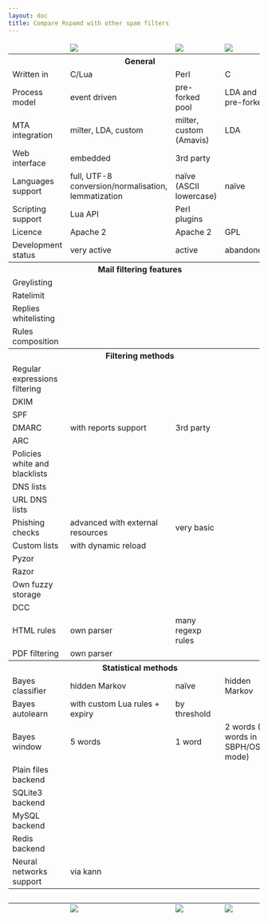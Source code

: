 ```yaml
---
layout: doc
title: Compare Rspamd with other spam filters
---
```


<div class="compare-table table-responsive">
  <table>
    <thead>
      <tr>
        <td class="col-3"></td>
        <td class="col-3"><img src="img/rspamd_logo_small_black_simple.jpg" class="img-fluid"></td>
        <td class="col-3"><img src="img/spamassassin_logo.jpg" class="img-fluid"></td>
        <td class="col-3"><img src="img/dspam_logo.jpg" class="img-fluid"></td>
      </tr>
    </thead>
    <tbody>
      <tr>
        <th colspan="4">
          General
        </th>
      </tr>
      <tr>
        <td>Written in</td>
        <td>C/Lua</td>
        <td>Perl</td>
        <td>C</td>
      </tr>
      <tr>
        <td>Process model</td>
        <td>event driven</td>
        <td>pre-forked pool</td>
        <td>LDA and pre-forked</td>
      </tr>
      <tr>
        <td>MTA integration</td>
        <td>milter, LDA, custom</td>
        <td>milter, custom (Amavis)</td>
        <td>LDA</td>
      </tr>
      <tr>
        <td>Web interface</td>
        <td><span class="fa fa-lg fa-check icon-green"></span> embedded</td>
        <td><span class="fa fa-lg fa-question-circle"></span> 3rd party</td>
        <td><span class="fa fa-lg fa-check icon-green"></span></td>
      </tr>
      <tr>
        <td>Languages support</td>
        <td><span class="fa fa-lg fa-check icon-green"></span> full, UTF-8 conversion/normalisation, lemmatization</td>
        <td><span class="fa fa-lg fa-times icon-red"></span> naïve (ASCII lowercase)</td>
        <td><span class="fa fa-lg fa-times icon-red"></span> naïve</td>
      </tr>
      <tr>
        <td>Scripting support</td>
        <td><span class="fa fa-lg fa-check icon-green"></span> Lua API</td>
        <td><span class="fa fa-lg fa-check icon-green"></span> Perl plugins</td>
        <td><span class="fa fa-lg fa-times icon-red"></span></td>
      </tr>
      <tr>
        <td>Licence</td>
        <td>Apache 2</td>
        <td>Apache 2</td>
        <td>GPL</td>
      </tr>
      <tr>
        <td>Development status</td>
        <td><span class="fa fa-lg fa-check icon-green"></span> very active</td>
        <td><span class="fa fa-lg fa-check icon-green"></span> active</td>
        <td><span class="fa fa-lg fa-times icon-red"></span> abandoned</td>
      </tr>
      <tr>
        <th colspan="4">
          Mail filtering features
        </th>
      </tr>
      <tr>
        <td>Greylisting</td>
        <td><span class="fa fa-lg fa-check icon-green"></span></td>
        <td><span class="fa fa-lg fa-times icon-red"></span></td>
        <td><span class="fa fa-lg fa-times icon-red"></span></td>
      </tr>
      <tr>
        <td>Ratelimit</td>
        <td><span class="fa fa-lg fa-check icon-green"></span></td>
        <td><span class="fa fa-lg fa-times icon-red"></span></td>
        <td><span class="fa fa-lg fa-times icon-red"></span></td>
      </tr>
      <tr>
        <td>Replies whitelisting</td>
        <td><span class="fa fa-lg fa-check icon-green"></span></td>
        <td><span class="fa fa-lg fa-times icon-red"></span></td>
        <td><span class="fa fa-lg fa-times icon-red"></span></td>
      </tr>
      <tr>
        <td>Rules composition</td>
        <td><span class="fa fa-lg fa-check icon-green"></span></td>
        <td><span class="fa fa-lg fa-check icon-green"></span></td>
        <td><span class="fa fa-lg fa-times icon-red"></span></td>
      </tr>
      <tr>
        <th colspan="4">
          Filtering methods
        </th>
      </tr>
      <tr>
        <td>Regular expressions filtering</td>
        <td><span class="fa fa-lg fa-check icon-green"></span></td>
        <td><span class="fa fa-lg fa-check icon-green"></span></td>
        <td><span class="fa fa-lg fa-times icon-red"></span></td>
      </tr>
      <tr>
        <td>DKIM</td>
        <td><span class="fa fa-lg fa-check icon-green"></span></td>
        <td><span class="fa fa-lg fa-check icon-green"></span></td>
        <td><span class="fa fa-lg fa-times icon-red"></span></td>
      </tr>
      <tr>
        <td>SPF</td>
        <td><span class="fa fa-lg fa-check icon-green"></span></td>
        <td><span class="fa fa-lg fa-check icon-green"></span></td>
        <td><span class="fa fa-lg fa-times icon-red"></span></td>
      </tr>
      <tr>
        <td>DMARC</td>
        <td><span class="fa fa-lg fa-check icon-green"></span> with reports support</td>
        <td><span class="fa fa-lg fa-question-circle"></span> 3rd party</td>
        <td><span class="fa fa-lg fa-times icon-red"></span></td>
      </tr>
      <tr>
        <td>ARC</td>
        <td><span class="fa fa-lg fa-check icon-green"></span></td>
        <td><span class="fa fa-lg fa-question-circle"></span></td>
        <td><span class="fa fa-lg fa-times icon-red"></span></td>
      </tr>
      <tr>
        <td>Policies white and blacklists</td>
        <td><span class="fa fa-lg fa-check icon-green"></span></td>
        <td><span class="fa fa-lg fa-check icon-green"></span></td>
        <td><span class="fa fa-lg fa-times icon-red"></span></td>
      </tr>
      <tr>
        <td>DNS lists</td>
        <td><span class="fa fa-lg fa-check icon-green"></span></td>
        <td><span class="fa fa-lg fa-check icon-green"></span></td>
        <td><span class="fa fa-lg fa-times icon-red"></span></td>
      </tr>
      <tr>
        <td>URL DNS lists</td>
        <td><span class="fa fa-lg fa-check icon-green"></span></td>
        <td><span class="fa fa-lg fa-check icon-green"></span></td>
        <td><span class="fa fa-lg fa-times icon-red"></span></td>
      </tr>
      <tr>
        <td>Phishing checks</td>
        <td><span class="fa fa-lg fa-check icon-green"></span> advanced with external resources</td>
        <td><span class="fa fa-lg fa-check icon-green"></span> very basic</td>
        <td><span class="fa fa-lg fa-times icon-red"></span></td>
      </tr>
      <tr>
        <td>Custom lists</td>
        <td><span class="fa fa-lg fa-check icon-green"></span> with dynamic reload</td>
        <td><span class="fa fa-lg fa-check icon-green"></span></td>
        <td><span class="fa fa-lg fa-times icon-red"></span></td>
      </tr>
      <tr>
        <td>Pyzor</td>
        <td><span class="fa fa-lg fa-times icon-red"></span></td>
        <td><span class="fa fa-lg fa-check icon-green"></span></td>
        <td><span class="fa fa-lg fa-times icon-red"></span></td>
      </tr>
      <tr>
        <td>Razor</td>
        <td><span class="fa fa-lg fa-check icon-green"></span></td>
        <td><span class="fa fa-lg fa-check icon-green"></span></td>
        <td><span class="fa fa-lg fa-times icon-red"></span></td>
      </tr>
      <tr>
        <td>Own fuzzy storage</td>
        <td><span class="fa fa-lg fa-check icon-green"></span></td>
        <td><span class="fa fa-lg fa-times icon-red"></span></td>
        <td><span class="fa fa-lg fa-times icon-red"></span></td>
      </tr>
      <tr>
        <td>DCC</td>
        <td><span class="fa fa-lg fa-check icon-green"></span></td>
        <td><span class="fa fa-lg fa-check icon-green"></span></td>
        <td><span class="fa fa-lg fa-times icon-red"></span></td>
      </tr>
      <tr>
        <td>HTML rules</td>
        <td><span class="fa fa-lg fa-check icon-green"></span> own parser</td>
        <td><span class="fa fa-lg fa-check icon-green"></span> many regexp rules</td>
        <td><span class="fa fa-lg fa-times icon-red"></span></td>
      </tr>
      <tr>
        <td>PDF filtering</td>
        <td><span class="fa fa-lg fa-check icon-green"></span> own parser</td>
        <td><span class="fa fa-lg fa-check icon-green"></span></td>
        <td><span class="fa fa-lg fa-times icon-red"></span></td>
      </tr>
      <tr>
        <th colspan="4">
          Statistical methods
        </th>
      </tr>
      <tr>
        <td>Bayes classifier</td>
        <td><span class="fa fa-lg fa-check icon-green"></span> hidden Markov</td>
        <td><span class="fa fa-lg fa-check icon-green"></span> naïve</td>
        <td><span class="fa fa-lg fa-check icon-green"></span> hidden Markov</td>
      </tr>
      <tr>
        <td>Bayes autolearn</td>
        <td><span class="fa fa-lg fa-check icon-green"></span> with custom Lua rules + expiry</td>
        <td><span class="fa fa-lg fa-check icon-green"></span> by threshold</td>
        <td><span class="fa fa-lg fa-times icon-red"></span></td>
      </tr>
      <tr>
        <td>Bayes window</td>
        <td>5 words</td>
        <td>1 word</td>
        <td>2 words (5 words in SBPH/OSB mode)</td>
      </tr>
      <tr>
        <td>Plain files backend</td>
        <td><span class="fa fa-lg fa-check icon-green"></span></td>
        <td><span class="fa fa-lg fa-check icon-green"></span></td>
        <td><span class="fa fa-lg fa-check icon-green"></span></td>
      </tr>
      <tr>
        <td>SQLite3 backend</td>
        <td><span class="fa fa-lg fa-check icon-green"></span></td>
        <td><span class="fa fa-lg fa-check icon-green"></span></td>
        <td><span class="fa fa-lg fa-check icon-green"></span></td>
      </tr>
      <tr>
        <td>MySQL backend</td>
        <td><span class="fa fa-lg fa-times icon-red"></span></td>
        <td><span class="fa fa-lg fa-check icon-green"></span></td>
        <td><span class="fa fa-lg fa-check icon-green"></span></td>
      </tr>
      <tr>
        <td>Redis backend</td>
        <td><span class="fa fa-lg fa-check icon-green"></span></td>
        <td><span class="fa fa-lg fa-check icon-green"></span></td>
        <td><span class="fa fa-lg fa-times icon-red"></span></td>
      </tr>
      <tr>
        <td>Neural networks support</td>
        <td><span class="fa fa-lg fa-check icon-green"></span> via kann</td>
        <td><span class="fa fa-lg fa-times icon-red"></span></td>
        <td><span class="fa fa-lg fa-times icon-red"></span></td>
      </tr>
      <tr>
        <th colspan="4">&nbsp;
        </th>
      </tr>
    </tbody>
    <thead>
      <tr>
        <td></td>
        <td><img src="img/rspamd_logo_small_black_simple.jpg" class="img-fluid"></td>
        <td><img src="img/spamassassin_logo.jpg" class="img-fluid"></td>
        <td><img src="img/dspam_logo.jpg" class="img-fluid"></td>
      </tr>
    </thead>
  </table>
</div>
